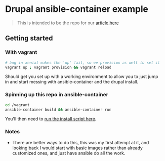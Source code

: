 # Drupal ansible-container example

> This is intended to be the repo for our [article here](https://tech.napsty.com/2016/06/using-ansible-to-build-and-orchestrate-clean-docker-images.html)

## Getting started

### With vagrant

```bash
# bug in xenial makes the 'up' fail, so we provision as well to set it up right
vagrant up ; vagrant provision && vagrant reload  
```

Should get you set up with a working environment to allow you to just jump in and start messing with ansible-container and the drupal install.

### Spinning up this repo in ansible-container

```bash
cd /vagrant
ansible-container build && ansible-container run
```

You'll then need to [run the install script here](http://localhost:8080/drupal-8.1.3/core/install.php).


### Notes

- There are better ways to do this, this was my first attempt at it, and looking back I would start with basic images rather than already customized ones, and just have ansible do all the work.
